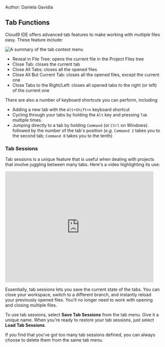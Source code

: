 Author: Daniela Gavidia

## Tab Functions

Cloud9 IDE offers advanced tab features to make working with multiple files easy. These feature include:

![A summary of the tab context menu](./images/tab_menu.png)

* Reveal in File Tree: opens the current file in the Project Files tree
* Close Tab: closes the current tab
* Close All Tabs: closes all the opened files
* Close All But Current Tab: closes all the opened files, except the current one
* Close Tabs to the Right/Left: closes all opened tabs to the right (or left) of the current one 

There are also a number of keyboard shortcuts you can perform, including:   

* Adding a new tab with the `Alt+Shift+n` keyboard shortcut
* Cycling through your tabs by holding the `Alt` key and pressing `Tab` multiple times.
* Jumping directly to a tab by holding `Command` (or `Ctrl` on Windows). followed by the number of the tab's position (_e.g._ `Command 2` takes you to the second tab; `Command 0` takes you to the tenth)

 
### Tab Sessions 

Tab sessions is a unique feature that is useful when dealing with projects that involve juggling between many tabs. Here's a video highlighting its use:

<iframe width="480" height="360" src="http://www.youtube.com/embed/agUno6WDkAM" frameborder="0" allowfullscreen></iframe>

Essentially, tab sessions lets you save the current state of the tabs. You can close your workspace, switch to a different branch, and instantly reload your previously opened files. You'll no longer need to work with opening and closing multiple files.

To use tab sessions, select **Save Tab Sessions** from the tab menu. Give it a unique name. When you're ready to restore your tab sessions, just select **Load Tab Sessions**. 

If you find that you've got too many tab sessions defined, you can always choose to delete them from the same tab menu.